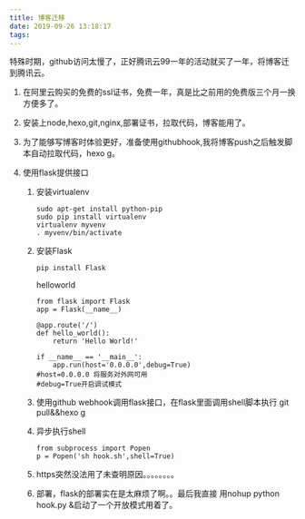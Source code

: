 ```yaml
---
title: 博客迁移
date: 2019-09-26 13:18:17
tags:
---
```


特殊时期，github访问太慢了，正好腾讯云99一年的活动就买了一年，将博客迁到腾讯云。

1. 在阿里云购买的免费的ssl证书，免费一年，真是比之前用的免费版三个月一换方便多了。

2. 安装上node,hexo,git,nginx,部署证书，拉取代码，博客能用了。

3. 为了能够写博客时体验更好，准备使用githubhook,我将博客push之后触发脚本自动拉取代码，hexo g。

4. 使用flask提供接口

   1. 安装virtualenv

      ```shell
      sudo apt-get install python-pip
      sudo pip install virtualenv
      virtualenv myvenv
      . myvenv/bin/activate
      
      ```

   2. 安装Flask

      ```shell
      pip install Flask
      ```

      helloworld

      ```shell
      from flask import Flask
      app = Flask(__name__)
      
      @app.route('/')
      def hello_world():
          return 'Hello World!'
      
      if __name__ == '__main__':
          app.run(host='0.0.0.0',debug=True)
      #host=0.0.0.0 将服务对外网可用
      #debug=True开启调试模式
      ```

   3. 使用github webhook调用flask接口，在flask里面调用shell脚本执行 git pull&&hexo g

   4. 异步执行shell 

      ```shell
      from subprocess import Popen
      p = Popen('sh hook.sh',shell=True)
      ```

      

   5. https突然没法用了未查明原因。。。。。。。。

   6. 部署，flask的部署实在是太麻烦了啊。。最后我直接 用nohup python hook.py &启动了一个开放模式用着了。

